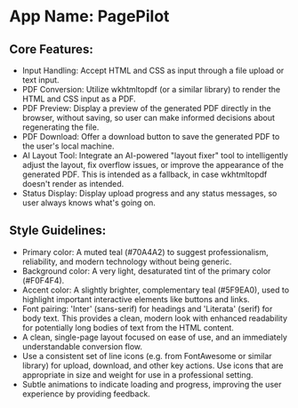 # **App Name**: PagePilot

## Core Features:

- Input Handling: Accept HTML and CSS as input through a file upload or text input.
- PDF Conversion: Utilize wkhtmltopdf (or a similar library) to render the HTML and CSS input as a PDF.
- PDF Preview: Display a preview of the generated PDF directly in the browser, without saving, so user can make informed decisions about regenerating the file.
- PDF Download: Offer a download button to save the generated PDF to the user's local machine.
- AI Layout Tool: Integrate an AI-powered "layout fixer" tool to intelligently adjust the layout, fix overflow issues, or improve the appearance of the generated PDF. This is intended as a fallback, in case wkhtmltopdf doesn't render as intended.
- Status Display: Display upload progress and any status messages, so user always knows what's going on.

## Style Guidelines:

- Primary color: A muted teal (#70A4A2) to suggest professionalism, reliability, and modern technology without being generic.
- Background color: A very light, desaturated tint of the primary color (#F0F4F4).
- Accent color: A slightly brighter, complementary teal (#5F9EA0), used to highlight important interactive elements like buttons and links.
- Font pairing: 'Inter' (sans-serif) for headings and 'Literata' (serif) for body text. This provides a clean, modern look with enhanced readability for potentially long bodies of text from the HTML content.
- A clean, single-page layout focused on ease of use, and an immediately understandable conversion flow.
- Use a consistent set of line icons (e.g. from FontAwesome or similar library) for upload, download, and other key actions. Use icons that are appropriate in size and weight for use in a professional setting.
- Subtle animations to indicate loading and progress, improving the user experience by providing feedback.